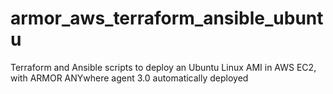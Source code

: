 # armor_aws_terraform_ansible_ubuntu
Terraform and Ansible scripts to deploy an Ubuntu Linux AMI in AWS EC2, with ARMOR ANYwhere agent 3.0 automatically deployed
